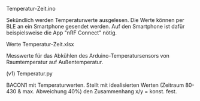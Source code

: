 Temperatur-Zeit.ino

Sekündlich werden Temperaturwerte ausgelesen. Die Werte können per BLE an ein Smartphone gesendet werden. Auf den Smartphone ist dafür beispielsweise die App "nRF Connect" nötig.


Werte Temperatur-Zeit.xlsx

Messwerte für das Abkühlen des Arduino-Temperatursensors von Raumtemperatur auf Außentemperatur.


(v1) Temperatur.py

BACON1 mit Temperaturwerten.
Stellt mit idealisierten Werten (Zeitraum 80-430 & max. Abweichung 40%) den Zusammenhang x/y = konst. fest.
